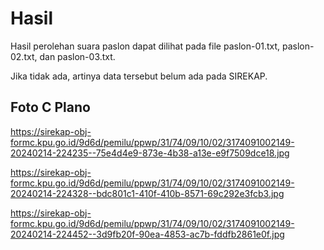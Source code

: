 # Hasil

Hasil perolehan suara paslon dapat dilihat pada file paslon-01.txt, paslon-02.txt, dan paslon-03.txt.

Jika tidak ada, artinya data tersebut belum ada pada SIREKAP.

## Foto C Plano

https://sirekap-obj-formc.kpu.go.id/9d6d/pemilu/ppwp/31/74/09/10/02/3174091002149-20240214-224235--75e4d4e9-873e-4b38-a13e-e9f7509dce18.jpg

https://sirekap-obj-formc.kpu.go.id/9d6d/pemilu/ppwp/31/74/09/10/02/3174091002149-20240214-224328--bdc801c1-410f-410b-8571-69c292e3fcb3.jpg

https://sirekap-obj-formc.kpu.go.id/9d6d/pemilu/ppwp/31/74/09/10/02/3174091002149-20240214-224452--3d9fb20f-90ea-4853-ac7b-fddfb2861e0f.jpg
